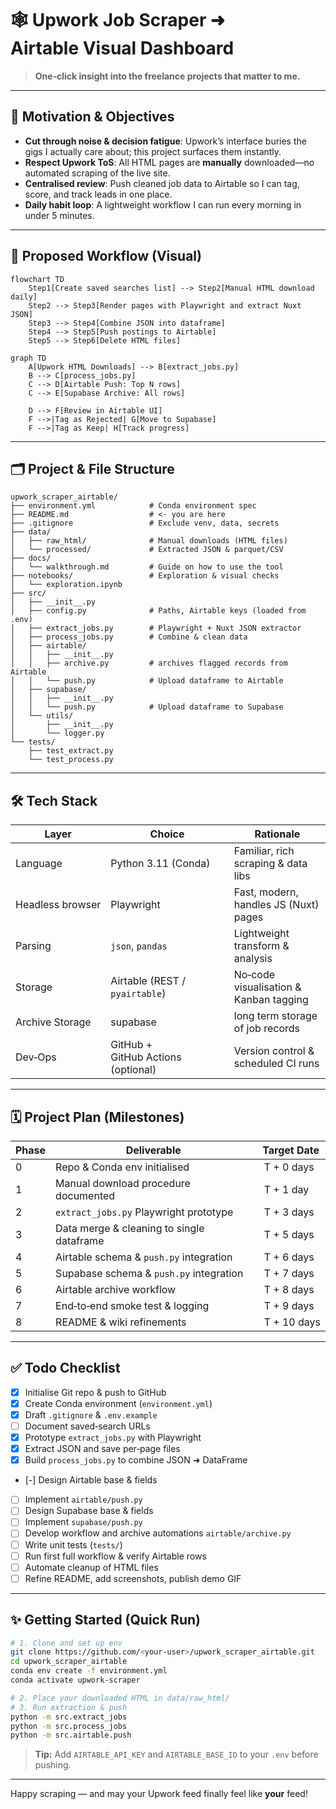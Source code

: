 # 🕸️ Upwork Job Scraper ➜ Airtable Visual Dashboard

> **One‑click insight into the freelance projects that matter to me.**

---

## 🚀 Motivation & Objectives

* **Cut through noise & decision fatigue**: Upwork’s interface buries the gigs I actually care about; this project surfaces them instantly.
* **Respect Upwork ToS**: All HTML pages are **manually** downloaded—no automated scraping of the live site.
* **Centralised review**: Push cleaned job data to Airtable so I can tag, score, and track leads in one place.
* **Daily habit loop**: A lightweight workflow I can run every morning in under 5 minutes.

---

## 🔄 Proposed Workflow (Visual)

```mermaid
flowchart TD
    Step1[Create saved searches list] --> Step2[Manual HTML download daily]
    Step2 --> Step3[Render pages with Playwright and extract Nuxt JSON]
    Step3 --> Step4[Combine JSON into dataframe]
    Step4 --> Step5[Push postings to Airtable]
    Step5 --> Step6[Delete HTML files]
```

```mermaid
graph TD
    A[Upwork HTML Downloads] --> B[extract_jobs.py]
    B --> C[process_jobs.py]
    C --> D[Airtable Push: Top N rows]
    C --> E[Supabase Archive: All rows]

    D --> F[Review in Airtable UI]
    F -->|Tag as Rejected| G[Move to Supabase]
    F -->|Tag as Keep| H[Track progress]
```

---

## 🗂️ Project & File Structure

```text
upwork_scraper_airtable/
├── environment.yml            # Conda environment spec
├── README.md                  # <- you are here
├── .gitignore                 # Exclude venv, data, secrets
├── data/
│   ├── raw_html/              # Manual downloads (HTML files)
│   └── processed/             # Extracted JSON & parquet/CSV
├── docs/
│   └── walkthrough.md         # Guide on how to use the tool
├── notebooks/                 # Exploration & visual checks
│   └── exploration.ipynb
├── src/
│   ├── __init__.py
│   ├── config.py              # Paths, Airtable keys (loaded from .env)
│   ├── extract_jobs.py        # Playwright + Nuxt JSON extractor
│   ├── process_jobs.py        # Combine & clean data
│   ├── airtable/
│   │   ├── __init__.py
│   │   ├── archive.py         # archives flagged records from Airtable
│   │   └── push.py            # Upload dataframe to Airtable
│   ├── supabase/
│   │   ├── __init__.py
│   │   └── push.py            # Upload dataframe to Supabase
│   └── utils/
│       ├── __init__.py
│       └── logger.py
└── tests/
    ├── test_extract.py
    └── test_process.py
```

---

## 🛠️ Tech Stack

| Layer            | Choice                             | Rationale                              |
| ---------------- | ---------------------------------- | -------------------------------------- |
| Language         | Python 3.11 (Conda)                | Familiar, rich scraping & data libs    |
| Headless browser | Playwright                         | Fast, modern, handles JS (Nuxt) pages  |
| Parsing          | `json`, `pandas`                   | Lightweight transform & analysis       |
| Storage          | Airtable (REST / `pyairtable`)     | No‑code visualisation & Kanban tagging |
| Archive Storage  | supabase                           | long term storage of job records       |
| Dev‑Ops          | GitHub + GitHub Actions (optional) | Version control & scheduled CI runs    |

---

## 🗓️ Project Plan (Milestones)

| Phase | Deliverable                               | Target Date |
| ----- | ----------------------------------------- | ----------- |
| 0     | Repo & Conda env initialised              |  T + 0 days |
| 1     | Manual download procedure documented      |  T + 1 day  |
| 2     | `extract_jobs.py` Playwright prototype    |  T + 3 days |
| 3     | Data merge & cleaning to single dataframe |  T + 5 days |
| 4     | Airtable schema & `push.py` integration   |  T + 6 days |
| 5     | Supabase schema & `push.py` integration   |  T + 7 days |
| 6     | Airtable archive workflow                 |  T + 8 days |
| 7     | End‑to‑end smoke test & logging           |  T + 9 days |
| 8     | README & wiki refinements                 |  T + 10 days |

---

## ✅ Todo Checklist

- [x] Initialise Git repo & push to GitHub
- [x] Create Conda environment (`environment.yml`)
- [x] Draft `.gitignore` & `.env.example`
- [ ] Document saved‑search URLs
- [x] Prototype `extract_jobs.py` with Playwright
- [x] Extract JSON and save per‑page files
- [x] Build `process_jobs.py` to combine JSON ➜ DataFrame
- [-] Design Airtable base & fields
- [ ] Implement `airtable/push.py`
- [ ] Design Supabase base & fields
- [ ] Implement `supabase/push.py`
- [ ] Develop workflow and archive automations `airtable/archive.py`
- [ ] Write unit tests (`tests/`)
- [ ] Run first full workflow & verify Airtable rows
- [ ] Automate cleanup of HTML files
- [ ] Refine README, add screenshots, publish demo GIF

---

## ✨ Getting Started (Quick Run)

```bash
# 1. Clone and set up env
git clone https://github.com/<your‑user>/upwork_scraper_airtable.git
cd upwork_scraper_airtable
conda env create -f environment.yml
conda activate upwork-scraper

# 2. Place your downloaded HTML in data/raw_html/
# 3. Run extraction & push
python -m src.extract_jobs
python -m src.process_jobs
python -m src.airtable.push
```

> **Tip:** Add `AIRTABLE_API_KEY` and `AIRTABLE_BASE_ID` to your `.env` before pushing.

---

Happy scraping — and may your Upwork feed finally feel like **your** feed!


